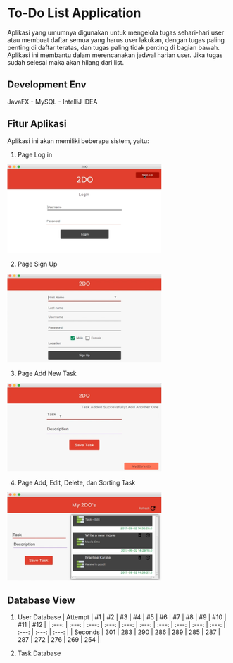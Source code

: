 # To-Do List Application

Aplikasi yang umumnya digunakan untuk mengelola tugas sehari-hari user atau membuat daftar semua yang harus user lakukan, dengan tugas paling penting di daftar teratas, dan tugas paling tidak penting di bagian bawah. Aplikasi ini membantu dalam merencanakan jadwal harian user. Jika tugas sudah selesai maka akan hilang dari list.

## Development Env
JavaFX - MySQL - IntelliJ IDEA

## Fitur Aplikasi
Aplikasi ini akan memiliki beberapa sistem, yaitu:
1. Page Log in
<img src="https://github.com/raflihadiana/java-project/blob/main/app-ui/Login%20Page.png" width="350" height="200" /> 

2. Page Sign Up
<img src="https://github.com/raflihadiana/java-project/blob/main/app-ui/SignUp%20Page.png" width="350" height="200" />

3. Page Add New Task
<img src="https://github.com/raflihadiana/java-project/blob/main/app-ui/Add%20Task.png" width="350" height="200" />

4. Page Add, Edit, Delete, dan Sorting Task
<img src="https://github.com/raflihadiana/java-project/blob/main/app-ui/Edit%20Task.png" width="350" height="200" />

## Database View 
1. User Database
| Attempt | #1 | #2 | #3 | #4 | #5 | #6 | #7 | #8 | #9 | #10 | #11 | #12 |
| :---: | :---: | :---: | :---: | :---: | :---: | :---: | :---: | :---: | :---: | :---: | :---: | :---: |
| Seconds | 301 | 283 | 290 | 286 | 289 | 285 | 287 | 287 | 272 | 276 | 269 | 254 |

2. Task Database
